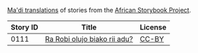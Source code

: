 [Ma'di translations](http://my.africanstorybook.org/language/madi-1) of stories from the [African Storybook Project](http://my.africanstorybook.org).

Story ID | Title | License
-------- | ----- | -------
0111 | [Ra Robi olujo biako rii adu?](http://africanstorybook.org/stories/ra-robi-olujo-biako-rii-adu) | [CC-BY](https://creativecommons.org/licenses/by/3.0/)
